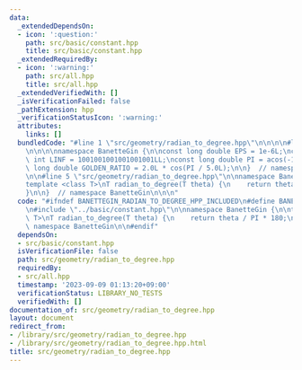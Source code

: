 ```yaml
---
data:
  _extendedDependsOn:
  - icon: ':question:'
    path: src/basic/constant.hpp
    title: src/basic/constant.hpp
  _extendedRequiredBy:
  - icon: ':warning:'
    path: src/all.hpp
    title: src/all.hpp
  _extendedVerifiedWith: []
  _isVerificationFailed: false
  _pathExtension: hpp
  _verificationStatusIcon: ':warning:'
  attributes:
    links: []
  bundledCode: "#line 1 \"src/geometry/radian_to_degree.hpp\"\n\n\n\n#line 1 \"src/basic/constant.hpp\"\
    \n\n\n\nnamespace BanetteGin {\n\nconst long double EPS = 1e-6L;\nconst long long\
    \ int LINF = 1001001001001001001LL;\nconst long double PI = acos(-1.0L);\nconst\
    \ long double GOLDEN_RATIO = 2.0L * cos(PI / 5.0L);\n\n}  // namespace BanetteGin\n\
    \n\n#line 5 \"src/geometry/radian_to_degree.hpp\"\n\nnamespace BanetteGin {\n\n\
    template <class T>\nT radian_to_degree(T theta) {\n    return theta / PI * 180;\n\
    }\n\n}  // namespace BanetteGin\n\n\n"
  code: "#ifndef BANETTEGIN_RADIAN_TO_DEGREE_HPP_INCLUDED\n#define BANETTEGIN_RADIAN_TO_DEGREE_HPP_INCLUDED\n\
    \n#include \"../basic/constant.hpp\"\n\nnamespace BanetteGin {\n\ntemplate <class\
    \ T>\nT radian_to_degree(T theta) {\n    return theta / PI * 180;\n}\n\n}  //\
    \ namespace BanetteGin\n\n#endif"
  dependsOn:
  - src/basic/constant.hpp
  isVerificationFile: false
  path: src/geometry/radian_to_degree.hpp
  requiredBy:
  - src/all.hpp
  timestamp: '2023-09-09 01:13:20+09:00'
  verificationStatus: LIBRARY_NO_TESTS
  verifiedWith: []
documentation_of: src/geometry/radian_to_degree.hpp
layout: document
redirect_from:
- /library/src/geometry/radian_to_degree.hpp
- /library/src/geometry/radian_to_degree.hpp.html
title: src/geometry/radian_to_degree.hpp
---
```

